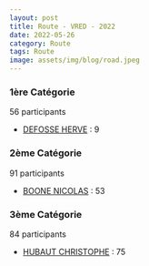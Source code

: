 ```yaml
---
layout: post
title: Route - VRED - 2022
date: 2022-05-26
category: Route
tags: Route
image: assets/img/blog/road.jpeg
---
```


### 1ère Catégorie
56 participants
- [DEFOSSE HERVE](https://teamspecializedlille.github.io/works/defosseherve) : 9

### 2ème Catégorie
91 participants
- [BOONE NICOLAS](https://teamspecializedlille.github.io/works/boonenicolas) : 53

### 3ème Catégorie
84 participants
- [HUBAUT CHRISTOPHE](https://teamspecializedlille.github.io/works/hubautchristophe) : 75
